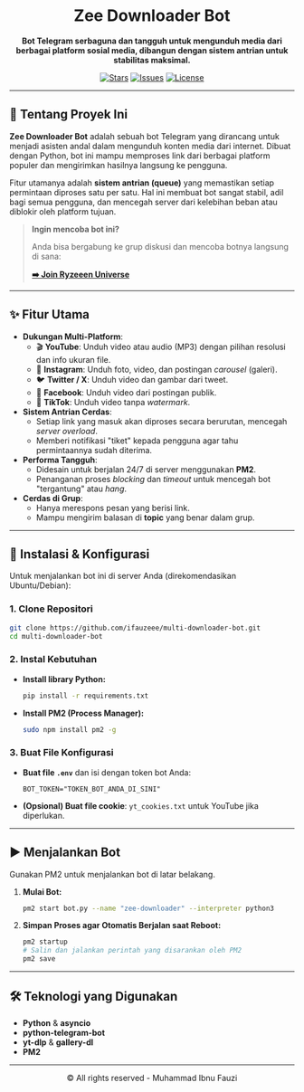 <div align="center">
  <h1>Zee Downloader Bot</h1>
  <p>
    <b>Bot Telegram serbaguna dan tangguh untuk mengunduh media dari berbagai platform sosial media, dibangun dengan sistem antrian untuk stabilitas maksimal.</b>
  </p>
  <p>
    <a href="https://github.com/ifauzeee/zee-downloader-bot/stargazers"><img src="https://img.shields.io/github/stars/ifauzeee/zee-downloader-bot?style=for-the-badge&color=ffd000" alt="Stars"></a>
    <a href="https://github.com/ifauzeee/zee-downloader-bot/issues"><img src="https://img.shields.io/github/issues/ifauzeee/zee-downloader-bot?style=for-the-badge&color=ff6252" alt="Issues"></a>
    <a href="https://github.com/ifauzeee/zee-downloader-bot/blob/main/LICENSE"><img src="https://img.shields.io/github/license/ifauzeee/zee-downloader-bot?style=for-the-badge&color=00aeff" alt="License"></a>
  </p>
</div>

---

## 📖 Tentang Proyek Ini

**Zee Downloader Bot** adalah sebuah bot Telegram yang dirancang untuk menjadi asisten andal dalam mengunduh konten media dari internet. Dibuat dengan Python, bot ini mampu memproses link dari berbagai platform populer dan mengirimkan hasilnya langsung ke pengguna.

Fitur utamanya adalah **sistem antrian (queue)** yang memastikan setiap permintaan diproses satu per satu. Hal ini membuat bot sangat stabil, adil bagi semua pengguna, dan mencegah server dari kelebihan beban atau diblokir oleh platform tujuan.

> **Ingin mencoba bot ini?**
>
> Anda bisa bergabung ke grup diskusi dan mencoba botnya langsung di sana:
>
> **[➡️ Join Ryzeeen Universe](https://t.me/RyzeeenUniverse)**

---

## ✨ Fitur Utama

- **Dukungan Multi-Platform**:
  - 🎬 **YouTube**: Unduh video atau audio (MP3) dengan pilihan resolusi dan info ukuran file.
  - 📸 **Instagram**: Unduh foto, video, dan postingan *carousel* (galeri).
  - 🐦 **Twitter / X**: Unduh video dan gambar dari tweet.
  - 📘 **Facebook**: Unduh video dari postingan publik.
  - 🎵 **TikTok**: Unduh video tanpa *watermark*.
- **Sistem Antrian Cerdas**:
  - Setiap link yang masuk akan diproses secara berurutan, mencegah *server overload*.
  - Memberi notifikasi "tiket" kepada pengguna agar tahu permintaannya sudah diterima.
- **Performa Tangguh**:
  - Didesain untuk berjalan 24/7 di server menggunakan **PM2**.
  - Penanganan proses *blocking* dan *timeout* untuk mencegah bot "tergantung" atau *hang*.
- **Cerdas di Grup**:
  - Hanya merespons pesan yang berisi link.
  - Mampu mengirim balasan di **topic** yang benar dalam grup.

---

## 🚀 Instalasi & Konfigurasi

Untuk menjalankan bot ini di server Anda (direkomendasikan Ubuntu/Debian):

### 1. **Clone Repositori**
```bash
git clone https://github.com/ifauzeee/multi-downloader-bot.git
cd multi-downloader-bot
```

### 2. **Instal Kebutuhan**
- **Install library Python:**
  ```bash
  pip install -r requirements.txt
  ```
- **Install PM2 (Process Manager):**
  ```bash
  sudo npm install pm2 -g
  ```

### 3. **Buat File Konfigurasi**
- **Buat file `.env`** dan isi dengan token bot Anda:
  ```
  BOT_TOKEN="TOKEN_BOT_ANDA_DI_SINI"
  ```
- **(Opsional) Buat file cookie**: `yt_cookies.txt` untuk YouTube jika diperlukan.

---

## ▶️ Menjalankan Bot

Gunakan PM2 untuk menjalankan bot di latar belakang.

1.  **Mulai Bot:**
    ```bash
    pm2 start bot.py --name "zee-downloader" --interpreter python3
    ```

2.  **Simpan Proses agar Otomatis Berjalan saat Reboot:**
    ```bash
    pm2 startup
    # Salin dan jalankan perintah yang disarankan oleh PM2
    pm2 save
    ```

---

## 🛠️ Teknologi yang Digunakan

- **Python** & **asyncio**
- **python-telegram-bot**
- **yt-dlp** & **gallery-dl**
- **PM2**

---

<div align="center">
  © All rights reserved - Muhammad Ibnu Fauzi
</div>
